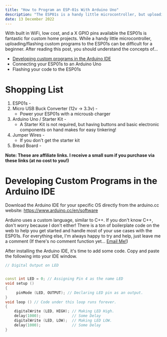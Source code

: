 ```yaml
---
title: "How to Program an ESP-01s With Arduino Uno"
description: "The ESP01s is a handy little microcontroller, but uploading/flashing custom programs can be difficult.  This post covers how I approach this issue with the help of an Arduino Uno."
date: 13 December 2022
---
```


 With built in WiFi, low cost, and a X GPIO pins available the ESP01s is fantastic for custom home projects.  While a handy little microcontroller, uploading/flashing custom programs to the ESP01s can be difficult for a beginner.  After reading this post, you should understand the concepts of...

 - [Developing custom programs in the Arduino IDE](#developing-custom-programs-in-the-arduino-ide)
 - Connecting your ESP01s to an Arduino Uno
 - Flashing your code to the ESP01s

 # Shopping List
 1. ESP01s - 
 2. Micro USB Buck Converter (12v -> 3.3v) -
    - Power your ESP01s with a microusb charger
 2. Arduino Uno / Starter Kit - 
    - A Starter Kit is not required, but having buttons and basic electronic components on hand makes for easy tinkering!
 3. Jumper Wires - 
    - If you don't get the starter kit
 4. Bread Board - 

 **Note: These are affiliate links.  I receive a small sum if you purchase via these links (at no cost to you!)**

 # Developing Custom Programs in the Arduino IDE
 
 Download the Arduino IDE for your specific OS directly from the arduino.cc website: https://www.arduino.cc/en/software

 Arduino uses a custom language, similar to C++.  If you don't know C++, don't worry because I don't either!  There is a ton of boilerplate code on the web to help you get started and handle most of your use cases with the ESP01s.  For everything else, I'm always happy to try and help, just leave me a comment (If there's no comment function yet... [Email Me!](mailto:hayden@haydensykes.com))

After installing the Arduino IDE, it's time to add some code.  Copy and paste the following into your IDE window.

``` cpp
// Digital Output on LED 


const int LED = 0; // Assigning Pin 4 as the name LED
void setup ()  
{
     pinMode (LED, OUTPUT); // Declaring LED pin as an output.
}
void loop () // Code under this loop runs forever.
{
    digitalWrite (LED, HIGH); // Making LED High.
    delay(1000);              // Some Delay
    digitalWrite (LED, LOW);  // Making LED LOW.
    delay(1000);              // Some Delay
}

```

